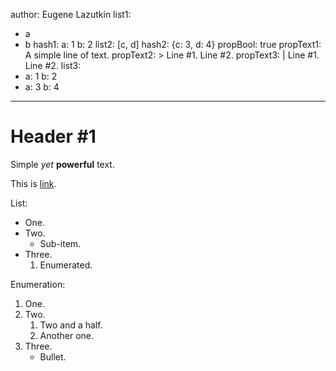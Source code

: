 author: Eugene Lazutkin
list1:
  - a
  - b
hash1:
  a: 1
  b: 2
list2: [c, d]
hash2: {c: 3, d: 4}
propBool: true
propText1: A simple line of text.
propText2: >
  Line #1.
  Line #2.
propText3: |
  Line #1.
  Line #2.
list3:
  - a: 1
    b: 2
  - a: 3
    b: 4
---
# Header #1

Simple *yet* **powerful** text.

This is [link](https://google.com/).

List:

* One.
* Two.
  * Sub-item.
* Three.
  1. Enumerated.

Enumeration:

1. One.
1. Two.
   1. Two and a half.
   1. Another one.
1. Three.
   * Bullet.
